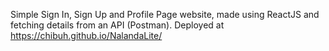 Simple Sign In, Sign Up and Profile Page website, made using ReactJS and fetching details from an API (Postman).
Deployed at https://chibuh.github.io/NalandaLite/
